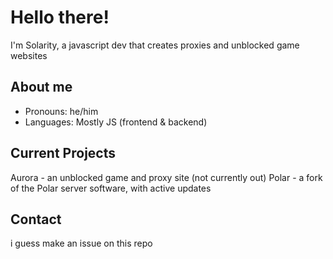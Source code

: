 # Hello there!
I'm Solarity, a javascript dev that creates proxies and unblocked game websites

## About me
- Pronouns: he/him
- Languages: Mostly JS (frontend & backend)

## Current Projects
Aurora - an unblocked game and proxy site (not currently out)
Polar - a fork of the Polar server software, with active updates 

## Contact
i guess make an issue on this repo
